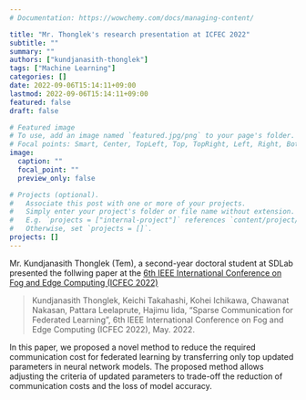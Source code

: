 ```yaml
---
# Documentation: https://wowchemy.com/docs/managing-content/

title: "Mr. Thonglek's research presentation at ICFEC 2022"
subtitle: ""
summary: ""
authors: ["kundjanasith-thonglek"]
tags: ["Machine Learning"]
categories: []
date: 2022-09-06T15:14:11+09:00
lastmod: 2022-09-06T15:14:11+09:00
featured: false
draft: false

# Featured image
# To use, add an image named `featured.jpg/png` to your page's folder.
# Focal points: Smart, Center, TopLeft, Top, TopRight, Left, Right, BottomLeft, Bottom, BottomRight.
image:
  caption: ""
  focal_point: ""
  preview_only: false

# Projects (optional).
#   Associate this post with one or more of your projects.
#   Simply enter your project's folder or file name without extension.
#   E.g. `projects = ["internal-project"]` references `content/project/deep-learning/index.md`.
#   Otherwise, set `projects = []`.
projects: []
---
```


Mr. Kundjanasith Thonglek (Tem), a second-year doctoral student at SDLab presented the follwing paper at the [6th IEEE International Conference on Fog and Edge Computing (ICFEC 2022)](https://icfec2022.eecis.udel.edu/)

<!--more-->

> Kundjanasith Thonglek, Keichi Takahashi, Kohei Ichikawa, Chawanat Nakasan, Pattara Leelaprute, Hajimu Iida, “Sparse Communication for Federated Learning”, 6th IEEE International Conference on Fog and Edge Computing (ICFEC 2022), May. 2022.

In this paper, we proposed a novel method to reduce the required communication cost for federated learning by transferring only top updated parameters in neural network models. The proposed method allows adjusting the criteria of updated parameters to trade-off the reduction of communication costs and the loss of model accuracy.